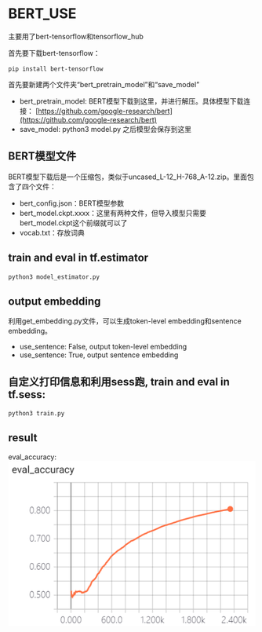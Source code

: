 # BERT_USE
主要用了bert-tensorflow和tensorflow_hub

首先要下载bert-tensorflow：
```
pip install bert-tensorflow
```

首先要新建两个文件夹“bert_pretrain_model”和“save_model”
- bert_pretrain_model: BERT模型下载到这里，并进行解压。具体模型下载连接：
[https://github.com/google-research/bert](https://github.com/google-research/bert)
- save_model: python3 model.py 之后模型会保存到这里

## BERT模型文件
BERT模型下载后是一个压缩包，类似于uncased_L-12_H-768_A-12.zip。里面包含了四个文件：
- bert_config.json：BERT模型参数
- bert_model.ckpt.xxxx：这里有两种文件，但导入模型只需要bert_model.ckpt这个前缀就可以了
- vocab.txt：存放词典

## train and eval in tf.estimator
```python
python3 model_estimator.py
```

## output embedding
利用get_embedding.py文件，可以生成token-level embedding和sentence embedding。
- use_sentence: False, output token-level embedding
- use_sentence: True, output sentence embedding

## 自定义打印信息和利用sess跑, train and eval in tf.sess:
```python
python3 train.py
```

## result
eval_accuracy:
![eval_accuracy](./figure/eval_accuracy.png)

